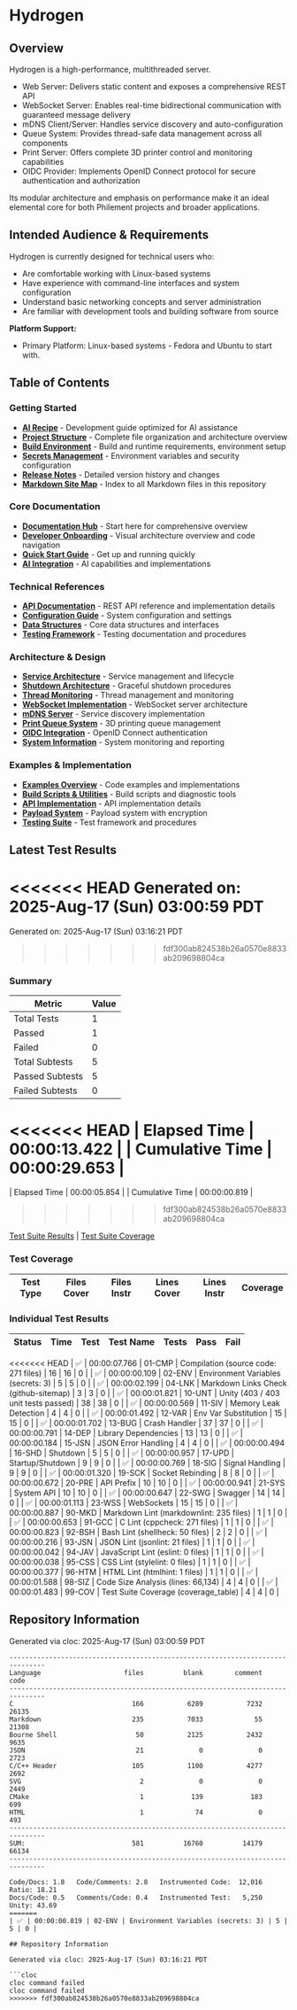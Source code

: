 # Hydrogen

## Overview

Hydrogen is a high-performance, multithreaded server.

- Web Server: Delivers static content and exposes a comprehensive REST API
- WebSocket Server: Enables real-time bidirectional communication with guaranteed message delivery
- mDNS Client/Server: Handles service discovery and auto-configuration
- Queue System: Provides thread-safe data management across all components
- Print Server: Offers complete 3D printer control and monitoring capabilities
- OIDC Provider: Implements OpenID Connect protocol for secure authentication and authorization

Its modular architecture and emphasis on performance make it an ideal elemental core for both Philement projects and broader applications.

## Intended Audience & Requirements

Hydrogen is currently designed for technical users who:

- Are comfortable working with Linux-based systems
- Have experience with command-line interfaces and system configuration
- Understand basic networking concepts and server administration
- Are familiar with development tools and building software from source

**Platform Support:**

- Primary Platform: Linux-based systems - Fedora and Ubuntu to start with.

## Table of Contents

### Getting Started

- [**AI Recipe**](RECIPE.md) - Development guide optimized for AI assistance
- [**Project Structure**](STRUCTURE.md) - Complete file organization and architecture overview
- [**Build Environment**](SETUP.md) - Build and runtime requirements, environment setup
- [**Secrets Management**](SECRETS.md) - Environment variables and security configuration
- [**Release Notes**](RELEASES.md) - Detailed version history and changes
- [**Markdown Site Map**](SITEMAP.md) - Index to all Markdown files in this repository

### Core Documentation

- [**Documentation Hub**](docs/README.md) - Start here for comprehensive overview
- [**Developer Onboarding**](docs/developer_onboarding.md) - Visual architecture overview and code navigation
- [**Quick Start Guide**](docs/guides/quick-start.md) - Get up and running quickly
- [**AI Integration**](docs/ai_integration.md) - AI capabilities and implementations

### Technical References

- [**API Documentation**](docs/api.md) - REST API reference and implementation details
- [**Configuration Guide**](docs/configuration.md) - System configuration and settings
- [**Data Structures**](docs/data_structures.md) - Core data structures and interfaces
- [**Testing Framework**](docs/testing.md) - Testing documentation and procedures

### Architecture & Design

- [**Service Architecture**](docs/service.md) - Service management and lifecycle
- [**Shutdown Architecture**](docs/shutdown_architecture.md) - Graceful shutdown procedures
- [**Thread Monitoring**](docs/thread_monitoring.md) - Thread management and monitoring
- [**WebSocket Implementation**](docs/web_socket.md) - WebSocket server architecture
- [**mDNS Server**](docs/mdns_server.md) - Service discovery implementation
- [**Print Queue System**](docs/print_queue.md) - 3D printing queue management
- [**OIDC Integration**](docs/oidc_integration.md) - OpenID Connect authentication
- [**System Information**](docs/system_info.md) - System monitoring and reporting

### Examples & Implementation

- [**Examples Overview**](examples/README.md) - Code examples and implementations
- [**Build Scripts & Utilities**](extras/README.md) - Build scripts and diagnostic tools
- [**API Implementation**](src/api/README.md) - API implementation details
- [**Payload System**](payloads/README.md) - Payload system with encryption
- [**Testing Suite**](tests/README.md) - Test framework and procedures

## Latest Test Results

<<<<<<< HEAD
Generated on: 2025-Aug-17 (Sun) 03:00:59 PDT
=======
Generated on: 2025-Aug-17 (Sun) 03:16:21 PDT
>>>>>>> fdf300ab824538b26a0570e8833ab209698804ca

### Summary

| Metric | Value |
| ------ | ----- |
| Total Tests | 1 |
| Passed | 1 |
| Failed | 0 |
| Total Subtests | 5 |
| Passed Subtests | 5 |
| Failed Subtests | 0 |
<<<<<<< HEAD
| Elapsed Time | 00:00:13.422 |
| Cumulative Time | 00:00:29.653 |
=======
| Elapsed Time | 00:00:05.854 |
| Cumulative Time | 00:00:00.819 |
>>>>>>> fdf300ab824538b26a0570e8833ab209698804ca

[Test Suite Results](COMPLETE.svg) | [Test Suite Coverage](COVERAGE.svg)

### Test Coverage

| Test Type | Files Cover | Files Instr | Lines Cover | Lines Instr | Coverage |
| --------- | ----------- | ----------- | ----------- | ----------- | -------- |

### Individual Test Results

| Status | Time | Test | Test Name | Tests | Pass | Fail |
| ------ | ---- | -- | ---- | ----- | ---- | ---- |
<<<<<<< HEAD
| ✅ | 00:00:07.766 | 01-CMP | Compilation (source code: 271 files) | 16 | 16 | 0 |
| ✅ | 00:00:00.109 | 02-ENV | Environment Variables (secrets: 3) | 5 | 5 | 0 |
| ✅ | 00:00:02.199 | 04-LNK | Markdown Links Check (github-sitemap) | 3 | 3 | 0 |
| ✅ | 00:00:01.821 | 10-UNT | Unity (403 / 403 unit tests passed) | 38 | 38 | 0 |
| ✅ | 00:00:00.569 | 11-SIV | Memory Leak Detection | 4 | 4 | 0 |
| ✅ | 00:00:01.492 | 12-VAR | Env Var Substitution | 15 | 15 | 0 |
| ✅ | 00:00:01.702 | 13-BUG | Crash Handler | 37 | 37 | 0 |
| ✅ | 00:00:00.791 | 14-DEP | Library Dependencies | 13 | 13 | 0 |
| ✅ | 00:00:00.184 | 15-JSN | JSON Error Handling | 4 | 4 | 0 |
| ✅ | 00:00:00.494 | 16-SHD | Shutdown | 5 | 5 | 0 |
| ✅ | 00:00:00.957 | 17-UPD | Startup/Shutdown | 9 | 9 | 0 |
| ✅ | 00:00:00.769 | 18-SIG | Signal Handling | 9 | 9 | 0 |
| ✅ | 00:00:01.320 | 19-SCK | Socket Rebinding | 8 | 8 | 0 |
| ✅ | 00:00:00.672 | 20-PRE | API Prefix | 10 | 10 | 0 |
| ✅ | 00:00:00.941 | 21-SYS | System API | 10 | 10 | 0 |
| ✅ | 00:00:00.647 | 22-SWG | Swagger | 14 | 14 | 0 |
| ✅ | 00:00:01.113 | 23-WSS | WebSockets | 15 | 15 | 0 |
| ✅ | 00:00:00.887 | 90-MKD | Markdown Lint (markdownlint: 235 files) | 1 | 1 | 0 |
| ✅ | 00:00:00.653 | 91-GCC | C Lint (cppcheck: 271 files) | 1 | 1 | 0 |
| ✅ | 00:00:00.823 | 92-BSH | Bash Lint (shellheck: 50 files) | 2 | 2 | 0 |
| ✅ | 00:00:00.216 | 93-JSN | JSON Lint (jsonlint: 21 files) | 1 | 1 | 0 |
| ✅ | 00:00:00.042 | 94-JAV | JavaScript Lint (eslint: 0 files) | 1 | 1 | 0 |
| ✅ | 00:00:00.038 | 95-CSS | CSS Lint (stylelint: 0 files) | 1 | 1 | 0 |
| ✅ | 00:00:00.377 | 96-HTM | HTML Lint (htmlhint: 1 files) | 1 | 1 | 0 |
| ✅ | 00:00:01.588 | 98-SIZ | Code Size Analysis (lines: 66,134) | 4 | 4 | 0 |
| ✅ | 00:00:01.483 | 99-COV | Test Suite Coverage (coverage_table) | 4 | 4 | 0 |

## Repository Information

Generated via cloc: 2025-Aug-17 (Sun) 03:00:59 PDT

```cloc
-------------------------------------------------------------------------------
Language                     files          blank        comment           code
-------------------------------------------------------------------------------
C                              166           6289           7232          26135
Markdown                       235           7033             55          21308
Bourne Shell                    50           2125           2432           9635
JSON                            21              0              0           2723
C/C++ Header                   105           1100           4277           2692
SVG                              2              0              0           2449
CMake                            1            139            183            699
HTML                             1             74              0            493
-------------------------------------------------------------------------------
SUM:                           581          16760          14179          66134
-------------------------------------------------------------------------------

Code/Docs: 1.8   Code/Comments: 2.8   Instrumented Code:  12,016   Ratio: 18.21
Docs/Code: 0.5   Comments/Code: 0.4   Instrumented Test:   5,250   Unity: 43.69
=======
| ✅ | 00:00:00.819 | 02-ENV | Environment Variables (secrets: 3) | 5 | 5 | 0 |

## Repository Information

Generated via cloc: 2025-Aug-17 (Sun) 03:16:21 PDT

```cloc
cloc command failed
cloc command failed
>>>>>>> fdf300ab824538b26a0570e8833ab209698804ca
```
